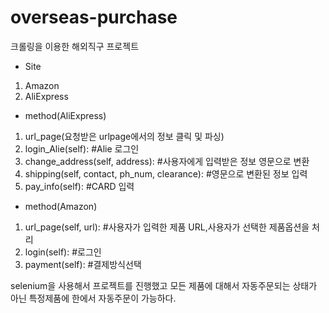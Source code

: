 # overseas-purchase
크롤링을 이용한 해외직구 프로젝트

* Site
 1. Amazon
 2. AliExpress

* method(AliExpress)
1. url_page(요청받은 urlpage에서의 정보 클릭 및 파싱)
2. login_Alie(self):   #Alie 로그인
3. change_address(self, address):  #사용자에게 입력받은 정보 영문으로 변환
4. shipping(self, contact, ph_num, clearance):     #영문으로 변환된 정보 입력
5. pay_info(self):   #CARD 입력

* method(Amazon)
1. url_page(self, url):    #사용자가 입력한 제품 URL,사용자가 선택한 제품옵션을 처리
2. login(self):    #로그인
3. payment(self): #결제방식선택

selenium을 사용해서 프로젝트를 진행했고 모든 제품에 대해서 자동주문되는 상태가 아닌 특정제품에 한에서 자동주문이 가능하다.

